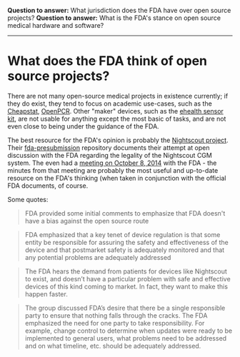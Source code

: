 **Question to answer:** What jurisdiction does the FDA have over open source projects?
**Question to answer:** What is the FDA's stance on open source medical hardware and software?

- - -

# What does the FDA think of open source projects?

There are not many open-source medical projects in existence currently; if they do exist, they tend to focus on academic use-cases, such as the [Cheapstat][1], [OpenPCR][2]. Other "maker" devices, such as the [ehealth sensor kit](http://www.cooking-hacks.com/ehealth-sensors-complete-kit-biometric-medical-arduino-raspberry-pi), are not usable for anything except the most basic of tasks, and are not even close to being under the guidance of the FDA.

[1]: http://web.chem.ucsb.edu/~kwp/cheapstat/
[2]: http://openpcr.org/

The best resource for the FDA's opinion is probably the [Nightscout project](https://nightscout.github.io/). Their [fda-presubmission](https://github.com/nightscout/fda-presubmission) repository documents their attempt at open discussion with the FDA regarding the legality of the Nightscout CGM system. The even had a [meeting on October 8, 2014](https://github.com/nightscout/fda-presubmission/blob/master/source/07-minutes.rst) with the FDA - the minutes from that meeting are probably the most useful and up-to-date resource on the FDA's thinking (when taken in conjunction with the official FDA documents, of course.

Some quotes:

> FDA provided some initial comments to emphasize that FDA doesn't have a bias against the open source route

> FDA emphasized that a key tenet of device regulation is that some entity be responsible for assuring the safety and effectiveness of the device and that postmarket safety is adequately monitored and that any potential problems are adequately addressed

> The FDA hears the demand from patients for devices like Nightscout to exist, and doesn’t have a particular problem with safe and effective devices of this kind coming to market. In fact, they want to make this happen faster.

> The group discussed FDA’s desire that there be a single responsible party to ensure that nothing falls through the cracks. The FDA emphasized the need for one party to take responsibility. For example, change control to determine when updates were ready to be implemented to general users, what problems need to be addressed and on what timeline, etc. should be adequately addressed.

